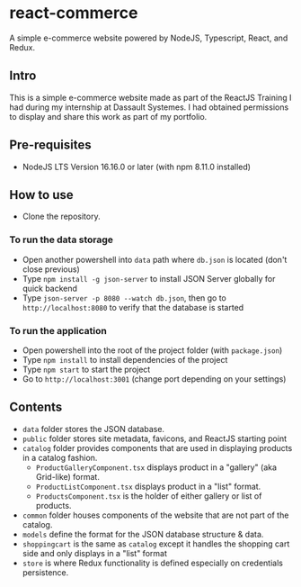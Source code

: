 # react-commerce
A simple e-commerce website powered by NodeJS, Typescript, React, and Redux.

## Intro
This is a simple e-commerce website made as part of the ReactJS Training I had during my internship at Dassault Systemes. I had obtained permissions to display and share this work as part of my portfolio.

## Pre-requisites

- NodeJS LTS Version 16.16.0 or later (with npm 8.11.0 installed)

## How to use

- Clone the repository.

### To run the data storage
- Open another powershell into `data` path where `db.json` is located (don't close previous)
- Type `npm install -g json-server` to install JSON Server globally for quick backend
- Type `json-server -p 8080 --watch db.json`, then go to `http://localhost:8080` to verify that the database is started

### To run the application
- Open powershell into the root of the project folder (with `package.json`)
- Type `npm install` to install dependencies of the project
- Type `npm start` to start the project
- Go to `http://localhost:3001` (change port depending on your settings)

## Contents

- `data` folder stores the JSON database.
- `public` folder stores site metadata, favicons, and ReactJS starting point
- `catalog` folder provides components that are used in displaying products in a catalog fashion.
    - `ProductGalleryComponent.tsx` displays product in a "gallery" (aka Grid-like) format.
    - `ProductListComponent.tsx` displays product in a "list" format.
    - `ProductsComponent.tsx` is the holder of either gallery or list of products.
- `common` folder houses components of the website that are not part of the catalog.
- `models` define the format for the JSON database structure & data.
- `shoppingcart` is the same as `catalog` except it handles the shopping cart side and only displays in a "list" format
- `store` is where Redux functionality is defined especially on credentials persistence.


